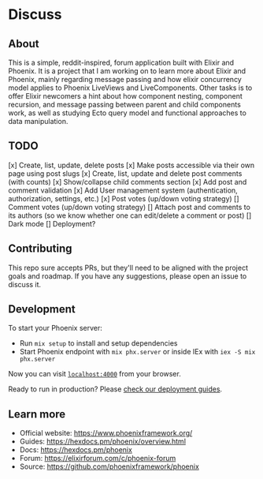 # Discuss

## About
This is a simple, reddit-inspired, forum application built with Elixir and Phoenix. It is a project that I am working on to learn more about Elixir and Phoenix, mainly regarding message passing and how elixir concurrency model applies to Phoenix LiveViews and LiveComponents. Other tasks is to offer Elixir newcomers a hint about how component nesting, component recursion, and message passing between parent and child components work, as well as studying Ecto query model and functional approaches to data manipulation.

## TODO
[x] Create, list, update, delete posts
[x] Make posts accessible via their own page using post slugs
[x] Create, list, update and delete post comments (with counts)
[x] Show/collapse child comments section
[x] Add post and comment validation
[x] Add User management system (authentication, authorization, settings, etc.)
[x] Post votes (up/down voting strategy)
[] Comment votes (up/down voting strategy)
[] Attach post and comments to its authors (so we know whether one can edit/delete a comment or post)
[] Dark mode
[] Deployment?

## Contributing
This repo sure accepts PRs, but they'll need to be aligned with the project goals and roadmap. If you have any suggestions, please open an issue to discuss it.

## Development

To start your Phoenix server:

  * Run `mix setup` to install and setup dependencies
  * Start Phoenix endpoint with `mix phx.server` or inside IEx with `iex -S mix phx.server`

Now you can visit [`localhost:4000`](http://localhost:4000) from your browser.

Ready to run in production? Please [check our deployment guides](https://hexdocs.pm/phoenix/deployment.html).

## Learn more

  * Official website: https://www.phoenixframework.org/
  * Guides: https://hexdocs.pm/phoenix/overview.html
  * Docs: https://hexdocs.pm/phoenix
  * Forum: https://elixirforum.com/c/phoenix-forum
  * Source: https://github.com/phoenixframework/phoenix

